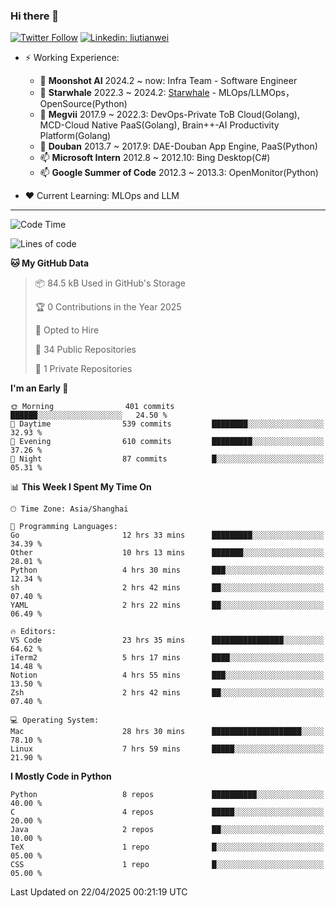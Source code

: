 ### Hi there 👋

[![Twitter Follow](https://img.shields.io/twitter/follow/tianweidut?style=social)](https://twitter.com/tianweidut)
[![Linkedin: liutianwei](https://img.shields.io/badge/-liutianwei-blue?style=flat-square&logo=Linkedin&logoColor=white&link=https://www.linkedin.com/in/liutianwei/)](https://www.linkedin.com/in/liutianwei/)

- ⚡ Working Experience:
  - 🔭 **Moonshot AI**  2024.2 ~ now: Infra Team - Software Engineer
  - 🌱 **Starwhale** 2022.3 ~ 2024.2: [Starwhale](https://github.com/star-whale/starwhale) - MLOps/LLMOps，OpenSource(Python)
  - 🌱 **Megvii** 2017.9 ~ 2022.3: DevOps-Private ToB Cloud(Golang), MCD-Cloud Native PaaS(Golang), Brain++-AI Productivity Platform(Golang)
  - 🌱 **Douban** 2013.7 ~ 2017.9: DAE-Douban App Engine, PaaS(Python)
  - 📫 **Microsoft Intern** 2012.8 ~ 2012.10: Bing Desktop(C#)
  - 📫 **Google Summer of Code** 2012.3 ~ 2013.3: OpenMonitor(Python)

- ❤️ Current Learning: MLOps and LLM

---
<!--START_SECTION:waka-->
![Code Time](http://img.shields.io/badge/Code%20Time-6%2C954%20hrs%2050%20mins-blue)

![Lines of code](https://img.shields.io/badge/From%20Hello%20World%20I%27ve%20Written-1.0%20million%20lines%20of%20code-blue)

**🐱 My GitHub Data** 

> 📦 84.5 kB Used in GitHub's Storage 
 > 
> 🏆 0 Contributions in the Year 2025
 > 
> 💼 Opted to Hire
 > 
> 📜 34 Public Repositories 
 > 
> 🔑 1 Private Repositories 
 > 
**I'm an Early 🐤** 

```text
🌞 Morning                401 commits         ██████░░░░░░░░░░░░░░░░░░░   24.50 % 
🌆 Daytime                539 commits         ████████░░░░░░░░░░░░░░░░░   32.93 % 
🌃 Evening                610 commits         █████████░░░░░░░░░░░░░░░░   37.26 % 
🌙 Night                  87 commits          █░░░░░░░░░░░░░░░░░░░░░░░░   05.31 % 
```


📊 **This Week I Spent My Time On** 

```text
🕑︎ Time Zone: Asia/Shanghai

💬 Programming Languages: 
Go                       12 hrs 33 mins      █████████░░░░░░░░░░░░░░░░   34.39 % 
Other                    10 hrs 13 mins      ███████░░░░░░░░░░░░░░░░░░   28.01 % 
Python                   4 hrs 30 mins       ███░░░░░░░░░░░░░░░░░░░░░░   12.34 % 
sh                       2 hrs 42 mins       ██░░░░░░░░░░░░░░░░░░░░░░░   07.40 % 
YAML                     2 hrs 22 mins       ██░░░░░░░░░░░░░░░░░░░░░░░   06.49 % 

🔥 Editors: 
VS Code                  23 hrs 35 mins      ████████████████░░░░░░░░░   64.62 % 
iTerm2                   5 hrs 17 mins       ████░░░░░░░░░░░░░░░░░░░░░   14.48 % 
Notion                   4 hrs 55 mins       ███░░░░░░░░░░░░░░░░░░░░░░   13.50 % 
Zsh                      2 hrs 42 mins       ██░░░░░░░░░░░░░░░░░░░░░░░   07.40 % 

💻 Operating System: 
Mac                      28 hrs 30 mins      ████████████████████░░░░░   78.10 % 
Linux                    7 hrs 59 mins       █████░░░░░░░░░░░░░░░░░░░░   21.90 % 
```

**I Mostly Code in Python** 

```text
Python                   8 repos             ██████████░░░░░░░░░░░░░░░   40.00 % 
C                        4 repos             █████░░░░░░░░░░░░░░░░░░░░   20.00 % 
Java                     2 repos             ██░░░░░░░░░░░░░░░░░░░░░░░   10.00 % 
TeX                      1 repo              █░░░░░░░░░░░░░░░░░░░░░░░░   05.00 % 
CSS                      1 repo              █░░░░░░░░░░░░░░░░░░░░░░░░   05.00 % 
```




 Last Updated on 22/04/2025 00:21:19 UTC
<!--END_SECTION:waka-->
